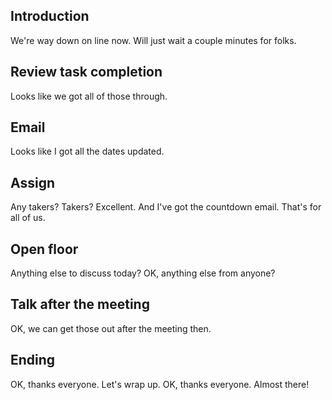 ## Introduction
We're way down on line <line number> now.
Will just wait a couple minutes for folks.

## Review task completion
Looks like we got all of those through.

## Email
Looks like I got all the dates updated.

## Assign
Any takers?
Takers?
Excellent. And I've got the countdown email.
That's for all of us.

## Open floor
Anything else to discuss today?
OK, anything else from anyone?

## Talk after the meeting
OK, we can get those out after the meeting then.

## Ending
OK, thanks everyone. Let's wrap up.
OK, thanks everyone. Almost there!
